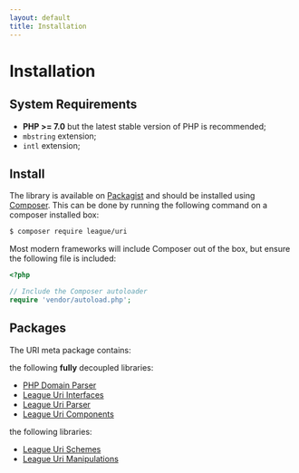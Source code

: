 ```yaml
---
layout: default
title: Installation
---
```


# Installation

## System Requirements

* **PHP >= 7.0** but the latest stable version of PHP is recommended;
* `mbstring` extension;
* `intl` extension;

## Install

The library is available on [Packagist][] and should be installed using [Composer][]. This can be done by running the following command on a composer installed box:

~~~bash
$ composer require league/uri
~~~

Most modern frameworks will include Composer out of the box, but ensure the following file is included:

~~~php
<?php

// Include the Composer autoloader
require 'vendor/autoload.php';
~~~

## Packages

The URI meta package contains:

the following **fully** decoupled libraries:

- [PHP Domain Parser](https://github.com/jeremykendall/php-domain-parser)
- [League Uri Interfaces](https://github.com/thephpleague/uri-interfaces)
- [League Uri Parser](https://github.com/thephpleague/uri-parser)
- [League Uri Components](https://github.com/thephpleague/uri-components)

the following libraries:

- [League Uri Schemes](https://github.com/thephpleague/uri-schemes)
- [League Uri Manipulations](https://github.com/thephpleague/uri-manipulations)

[Packagist]: https://packagist.org/packages/league/uri
[Composer]: https://getcomposer.org/
[PSR-4]: https://php-fig.org/psr/psr-4/